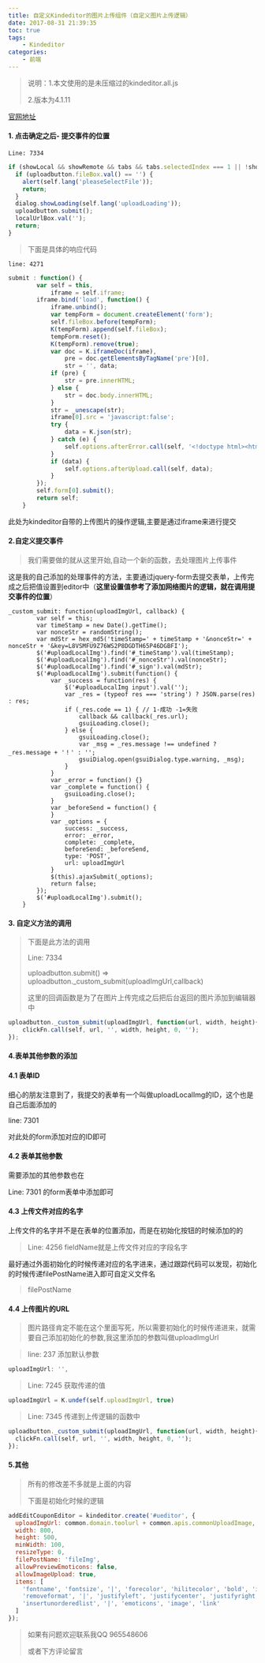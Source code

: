 ```yaml
---
title: 自定义Kindeditor的图片上传组件（自定义图片上传逻辑）
date: 2017-08-31 21:39:35
toc: true
tags:
	- Kindeditor
categories:
    - 前端
---
```


>说明：1.本文使用的是未压缩过的kindeditor.all.js
>
>    2.版本为4.1.11

[官网地址](http://kindeditor.net/doc.php)


<!-- more -->

#### 1. 点击确定之后- 提交事件的位置

```
Line: 7334
```

```js
if (showLocal && showRemote && tabs && tabs.selectedIndex === 1 || !showRemote) {
  if (uploadbutton.fileBox.val() == '') {
    alert(self.lang('pleaseSelectFile'));
    return;
  }
  dialog.showLoading(self.lang('uploadLoading'));
  uploadbutton.submit();
  localUrlBox.val('');
  return;
}
```

> 下面是具体的响应代码

```
line: 4271
```

```js
submit : function() {
        var self = this,
            iframe = self.iframe;
        iframe.bind('load', function() {
            iframe.unbind();
            var tempForm = document.createElement('form');
            self.fileBox.before(tempForm);
            K(tempForm).append(self.fileBox);
            tempForm.reset();
            K(tempForm).remove(true);
            var doc = K.iframeDoc(iframe),
                pre = doc.getElementsByTagName('pre')[0],
                str = '', data;
            if (pre) {
                str = pre.innerHTML;
            } else {
                str = doc.body.innerHTML;
            }
            str = _unescape(str);
            iframe[0].src = 'javascript:false';
            try {
                data = K.json(str);
            } catch (e) {
                self.options.afterError.call(self, '<!doctype html><html>' + doc.body.parentNode.innerHTML + '</html>');
            }
            if (data) {
                self.options.afterUpload.call(self, data);
            }
        });
        self.form[0].submit();
        return self;
    }
```

 此处为kindeditor自带的上传图片的操作逻辑,主要是通过iframe来进行提交

#### 2.自定义提交事件

> 我们需要做的就从这里开始,自动一个新的函数，去处理图片上传事件

这是我的自己添加的处理事件的方法，主要通过jquery-form去提交表单，上传完成之后把值设置到editor中（**这里设置值参考了添加网络图片的逻辑，就在调用提交事件的位置**）

```Js
_custom_submit: function(uploadImgUrl, callback) {
        var self = this;
        var timeStamp = new Date().getTime();
        var nonceStr = randomString();
        var mdStr = hex_md5('timeStamp=' + timeStamp + '&nonceStr=' + nonceStr + '&key=L8VSMFU9Z76WS2P8DGDTH65P46DGBFI');
        $('#uploadLocalImg').find('#_timeStamp').val(timeStamp);
        $('#uploadLocalImg').find('#_nonceStr').val(nonceStr);
        $('#uploadLocalImg').find('#_sign').val(mdStr);
        $('#uploadLocalImg').submit(function() {
            var _success = function(res) {
                $('#uploadLocalImg input').val('');
                var _res = (typeof res === 'string') ? JSON.parse(res) : res;
                if (_res.code == 1) { // 1-成功 -1=失败
                    callback && callback(_res.url);
                    gsuiLoading.close();
                } else {
                    gsuiLoading.close();
                    var _msg = _res.message !== undefined ? _res.message + '！' : '';
                    gsuiDialog.open(gsuiDialog.type.warning, _msg);
                }
            }
            var _error = function() {}
            var _complete = function() {
                gsuiLoading.close();
            }
            var _beforeSend = function() {
            }
            var _options = {
                success: _success,
                error: _error,
                complete: _complete,
                beforeSend: _beforeSend,
                type: 'POST',
                url: uploadImgUrl
            }
            $(this).ajaxSubmit(_options);
            return false;
        });
        $('#uploadLocalImg').submit();
    }   
```

#### 3. 自定义方法的调用

>下面是此方法的调用
>
>Line: 7334
>
>uploadbutton.submit()  =>  uploadbutton._custom_submit(uploadImgUrl,callback)
>
>这里的回调函数是为了在图片上传完成之后把后台返回的图片添加到编辑器中

```js
uploadbutton._custom_submit(uploadImgUrl, function(url, width, height){
    clickFn.call(self, url, '', width, height, 0, '');
});
```

#### 4.表单其他参数的添加

#### 4.1 表单ID

细心的朋友注意到了，我提交的表单有一个叫做uploadLocalImg的ID，这个也是自己后面添加的

line:  7301

对此处的form添加对应的ID即可

#### 4.2 表单其他参数

需要添加的其他参数也在

Line: 7301 的form表单中添加即可

#### 4.3 上传文件对应的名字

上传文件的名字并不是在表单的位置添加，而是在初始化按钮的时候添加的的

>Line: 4256   fieldName就是上传文件对应的字段名字

最好通过外面初始化的时候传递对应的名字进来，通过跟踪代码可以发现，初始化的时候传递filePostName进入即可自定义文件名

>filePostName

#### 4.4 上传图片的URL

>图片路径肯定不能在这个里面写死，所以需要初始化的时候传递进来，就需要自己添加初始化的参数,我这里添加的参数叫做uploadImgUrl



>line: 237 添加默认参数

```js
uploadImgUrl: '',
```

>Line: 7245 获取传递的值

```js
uploadImgUrl = K.undef(self.uploadImgUrl, true)
```

>Line: 7345  传递到上传逻辑的函数中

```js
uploadbutton._custom_submit(uploadImgUrl, function(url, width, height){
  clickFn.call(self, url, '', width, height, 0, '');
});
```

#### 5.其他

>所有的修改差不多就是上面的内容
>
>下面是初始化时候的逻辑

```js
addEditCouponEditor = kindeditor.create('#ueditor', {
  uploadImgUrl: common.domain.toolurl + common.apis.commonUploadImage,
  width: 800,
  height: 500,
  minWidth: 100,
  resizeType: 0,
  filePostName: 'fileImg',
  allowPreviewEmoticons: false,
  allowImageUpload: true,
  items: [
    'fontname', 'fontsize', '|', 'forecolor', 'hilitecolor', 'bold', 'italic', 'underline',
    'removeformat', '|', 'justifyleft', 'justifycenter', 'justifyright', 'insertorderedlist',
    'insertunorderedlist', '|', 'emoticons', 'image', 'link'
  ]
});
```



>如果有问题欢迎联系我QQ 965548606
>
>或者下方评论留言


